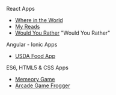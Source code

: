 React Apps
 * [Where in the World]( https://sgarciachavez.github.io/WhereInTheWorld/ "Where in the World")
 * [My Reads]( https://sgarciachavez.github.io/React_MyReads/ "My Reads")
 * [Would You Rather](https://sgarciachavez.github.io/WouldYouRather/) "Would You Rather"
 
Angular - Ionic Apps
 * [USDA Food App](https://sgarciachavez.github.io/usdaFoodApp/ "USDA Food App")
 
 
ES6, HTML5 & CSS Apps
 * [Memeory Game](https://sgarciachavez.github.io/MemoryGame/ "Memory Game")
 * [Arcade Game Frogger](https://sgarciachavez.github.io/ArcadeGame/ "Frogger")
 
